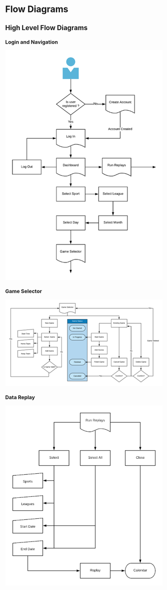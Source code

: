 # Flow Diagrams

## High Level Flow Diagrams

### Login and Navigation

![](../../.gitbook/assets/1.png)

### Game Selector

![](../../.gitbook/assets/2.png)

### Data Replay

![](../../.gitbook/assets/3.png)
